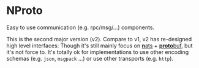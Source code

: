 # NProto

Easy to use communication (e.g. rpc/msg/...) components.

This is the second major version (v2). Compare to v1, v2 has re-designed high level interfaces:
Though it's still mainly focus on [**n**ats](https://nats.io) + [**proto**buf](https://developers.google.com/protocol-buffers),
but it's not force to. It's totally ok for implementations to use other encoding schemas (e.g. `json`, `msgpack` ...) 
or use other transports (e.g. `http`).
